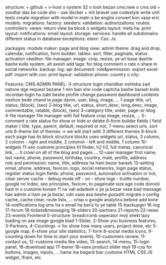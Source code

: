 structure:
	+ github
	+ v-host o system 32 o tosh bezan cms.new o cms.old
	+ zoodtar das be code sho
	- use docker
	+ init laravel
	use codestyle
	write unit tests
	create migration with model
		in matn o be englisi convert kon vase eric
models:
migrations:
factory:
seeders:
validation:
authorizations:
routes:
controllers:
views:
	return view ba block o widgets
	layout:
	meta ha:
	print layout:
notifications:
	email layout:
storage:
services:
	handle all subdomains
	different status in database
exceptions:
elexir:
Css:
Js:

packages:
	module maker:
	page and blog view:
	admin theme: drag and drop, calendar, notification,
	form builder:
	tables: sort, filter, paginate, status activation
	ckeditor:
	file manager:
	image: crop, resize, ye url base dashte bashe kolle system, alt axesh
	add tags: for blog
	comment o rate o share in social networks:
	backup:
	log:
	api document:
	role&permission:
	export excel:
	pdf:
	import with csv:
	print layout:
	validation phone:
	country o city:

Features:
	CMS ADMIN PANEL:
		0-structure
			login 
				chandbar eshteba zad natone dge request bezane 1 min ban she
				code captcha bashe barash
				kolle recordae login ha zabt beshe
			profile 
			change password
			dashboard contents
				neshon bede chand ta page darim, user, blog, image, ...
		1-page
			title, url, status, (block), (seo)
		2-blog
			title, url, status, short_desc, long_desc, image, commentable, ratable, (block), (seo)
		3-category 
			title, order, page-or-blog
		4-file manager
			file manager with full feature crop image, resize, ...
		5-comment o rate
			status for show or hide or delete
		6-form builder
			fields ( field maker ) title, type, parent, default, required or not,
		7-menu
			select urls, sort urls
		8-theme
			list of themes -> we will start with 3 different themes
		9-block
			each page has its block structure
			blocks uses widgets
			url, status,
			3 column, 2 colomn - right and middle, 2 colomnt - left and middle, 1 column
		10-widgets
		11-seo custome principles
			h1 finder, h2 h3, full metas, canonical link, ... it crowl on all of the blog and pages ...
		12-user manager
			first name, last name, phone, password, birthday, country, male, profile, address	
			role and permission: name, title, address ha ham bezar barash
		13-setting
			email, phone, address, favicon, logo, social networks, login page status, register status
			login fields: phone, password, automatice activation or not,
			clear server cache - debug mode off - on - show logs - truttle number, google no index, seo principles, favicon,
			to pageinate size age code dorosti hast in o custome konam ?! na vali adadesh o ye ja bezar vase bad
			message hae admin o ham ye ja bezar, cdn vase axa beshe gozasht
			migrate o config cache, cache clear, route lists, ...
			crisp o google analytics betone add kone
		14-notifications
			log sms ha o email ha beriz to ye table
		15-backupgiri
		16-log
		17-forum
		18-tickets&messaging
		19-sliders
		20-partners
		21-reports
		22-news
		23-events
	Frontend
		0-structure:
			breadcrumb
			seperator moji shekl
			lazy loading on axe image google biad 
		1-Slider,
		2-Show you business features,
		3-Partners,
		4-Countings -> for show how many users, project done, etc
		5-google map,
		6-show your site statistics,
		7-form
		8-social media icons,
		9-counting down for time to start your events,
		10-customers review,
		11-contact us,
		12-custome media like video,
		13-search,
		14-menu,
		15-login panel,
		16-download app
		17-baner
		18-vase product slider reyli
		19-css for buttons, images, inputs, ... hame ina begard biar
		custome HTML CSS JS widget, Ifram, etc







